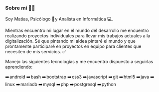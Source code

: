 ### Sobre mí 👨‍💻 

<!--
**m-cea/m-cea** is a ✨ _special_ ✨ repository because its `README.md` (this file) appears on your GitHub profile.

Here are some ideas to get you started:

- 🔭 I’m currently working on ...
- 🌱 I’m currently learning ...
- 👯 I’m looking to collaborate on ...
- 🤔 I’m looking for help with ...
- 💬 Ask me about ...
- 📫 How to reach me: ...
- 😄 Pronouns: ...
- ⚡ Fun fact: ...
-->


Soy Matias, Psicólogo 💬 y Analista en Informática 💻 . 

Mientras encuentro mi lugar en el mundo del desarrollo me encuentro realizando proyectos individuales para llevar mis trabajos actuales a la digitalización. Sé que pintando mi aldea pintaré el mundo y que prontamente participaré en proyectos en equipo para clientes que necesiten de mis servicios. ✅ 

Manejo las siguientes tecnologías y me encuentro dispuesto a seguirlas aprendiendo:

  ➡️ android 
  ➡️ bash 
  ➡️ bootstrap 
  ➡️ css3
  ➡️ javascript
  ➡️ git 
  ➡️ html5 
  ➡️ java 
  ➡️ linux 
  ➡️ mariadb 
  ➡️ mysql 
  ➡️ php 
  ➡️ postgresql 
  ➡️ python 

